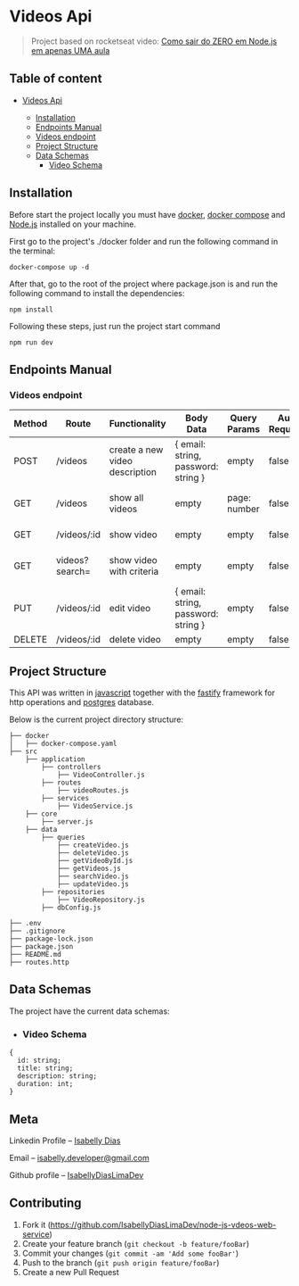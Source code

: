 # Videos Api

> Project based on rocketseat video: [Como sair do ZERO em Node.js em apenas UMA aula](https://youtu.be/hHM-hr9q4mo?si=D1y773dP2GtdJQZg)

## Table of content
- [Videos Api](#video-api)

  - [Installation](#installation)
  - [Endpoints Manual](#endpoints-manual)
  - [Videos endpoint](#videos-endpoint)
  - [Project Structure](#project-structure)
  - [Data Schemas](#data-schemas)
    - [Video Schema](#video-schema)

## Installation

Before start the project locally you must have [docker](https://www.docker.com/),  [docker compose](https://docs.docker.com/compose/) and  [Node.js](https://nodejs.org/en/download) installed on your machine.

First go to the project's ./docker folder and run the following command in the terminal:

``` shell
docker-compose up -d
```

After that, go to the root of the project where package.json is and run the following command to install the dependencies:

``` shell
npm install
```
Following these steps, just run the project start command
```
npm run dev
```

## Endpoints Manual

### Videos endpoint

| Method | Route            | Functionality                   | Body Data                           | Query Params | Auth Required | Content Return   |
| ------ | ---------------- | ------------------------------- | ----------------------------------- | ------------ | ------------- | ---------------- |
| POST   | /videos           | create a new video description | { email: string, password: string } | empty        | false         | empty            |
| GET    | /videos           | show all videos                | empty                               | page: number | false         | User Schema List |
| GET    | /videos/:id       | show video                     | empty                               | empty        | false         | User Schema      |
| GET    | videos?search=    | show video with criteria       | empty                               | empty        | false         | User Schema List |
| PUT    | /videos/:id       | edit video                     | { email: string, password: string } | empty        | false         | empty            |
| DELETE | /videos/:id       | delete video                   | empty                               | empty        | false         | empty            |


## Project Structure

This API was written in [javascript](https://developer.mozilla.org/pt-BR/docs/Web/JavaScript) together with the [fastify](https://fastify.dev/) framework for http operations and [postgres](https://www.postgresql.org/) database.

Below is the current project directory structure:

```
├── docker
│   ├── docker-compose.yaml
├── src
    ├── application
        ├── controllers
            ├── VideoController.js
        ├── routes
            ├── videoRoutes.js
        ├── services
            ├── VideoService.js
    ├── core
        ├── server.js
    ├── data
        ├── queries
            ├── createVideo.js
            ├── deleteVideo.js
            ├── getVideoById.js
            ├── getVideos.js
            ├── searchVideo.js
            ├── updateVideo.js
        ├── repositories
            ├── VideoRepository.js
        ├── dbConfig.js

├── .env
├── .gitignore
├── package-lock.json
├── package.json
├── README.md
├── routes.http
```

## Data Schemas

The project have the current data schemas:

- ### Video Schema

```
{
  id: string;
  title: string;
  description: string;
  duration: int;
}
```

## Meta

Linkedin Profile – [Isabelly Dias](https://www.linkedin.com/in/isa-dev/) 

Email – isabelly.developer@gmail.com

Github profile – [IsabellyDiasLimaDev](https://github.com/IsabellyDiasLimaDev/IsabellyDiasLimaDev)

## Contributing

1. Fork it (<https://github.com/IsabellyDiasLimaDev/node-js-vdeos-web-service>)
2. Create your feature branch (`git checkout -b feature/fooBar`)
3. Commit your changes (`git commit -am 'Add some fooBar'`)
4. Push to the branch (`git push origin feature/fooBar`)
5. Create a new Pull Request

